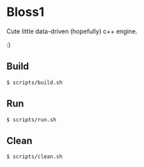 # Bloss1

Cute little data-driven (hopefully) c++ engine.

:)

## Build

```
$ scripts/build.sh
```

## Run

```
$ scripts/run.sh
```

## Clean

```
$ scripts/clean.sh
```

